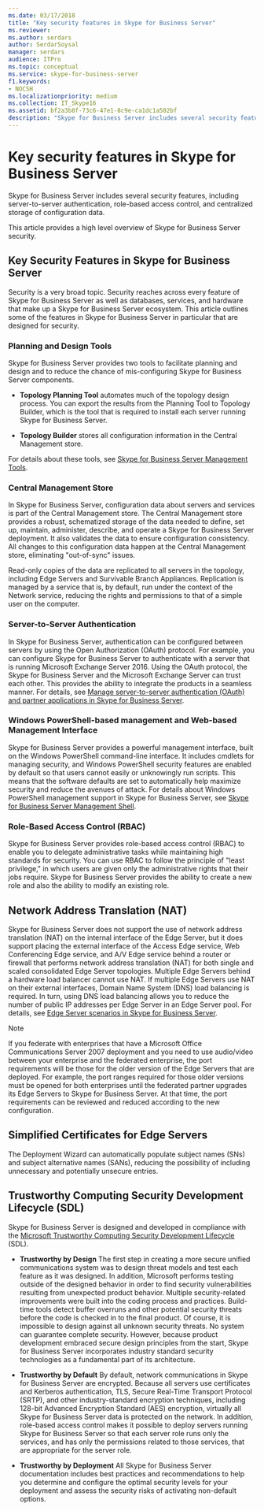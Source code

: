 ```yaml
---
ms.date: 03/17/2018
title: "Key security features in Skype for Business Server"
ms.reviewer: 
ms.author: serdars
author: SerdarSoysal
manager: serdars
audience: ITPro
ms.topic: conceptual
ms.service: skype-for-business-server
f1.keywords:
- NOCSH
ms.localizationpriority: medium
ms.collection: IT_Skype16
ms.assetid: bf2a3b8f-73c6-47e1-8c9e-ca1dc1a502bf
description: "Skype for Business Server includes several security features, including server-to-server authentication, role-based access control, and centralized storage of configuration data."
---
```


# Key security features in Skype for Business Server
 
Skype for Business Server includes several security features, including server-to-server authentication, role-based access control, and centralized storage of configuration data. 
  
This article provides a high level overview of Skype for Business Server security. 
  
## Key Security Features in Skype for Business Server

Security is a very broad topic. Security reaches across every feature of Skype for Business Server as well as databases, services, and hardware that make up a Skype for Business Server ecosystem. This article outlines some of the features in Skype for Business Server in particular that are designed for security.
  
### Planning and Design Tools

Skype for Business Server provides two tools to facilitate planning and design and to reduce the chance of mis-configuring Skype for Business Server components. 
  
- **Topology Planning Tool** automates much of the topology design process. You can export the results from the Planning Tool to Topology Builder, which is the tool that is required to install each server running Skype for Business Server.
    
- **Topology Builder** stores all configuration information in the Central Management store.
    
For details about these tools, see [Skype for Business Server Management Tools](../../management-tools/management-tools.md).
  
### Central Management Store

In Skype for Business Server, configuration data about servers and services is part of the Central Management store. The Central Management store provides a robust, schematized storage of the data needed to define, set up, maintain, administer, describe, and operate a Skype for Business Server deployment. It also validates the data to ensure configuration consistency. All changes to this configuration data happen at the Central Management store, eliminating "out-of-sync" issues. 
  
Read-only copies of the data are replicated to all servers in the topology, including Edge Servers and Survivable Branch Appliances. Replication is managed by a service that is, by default, run under the context of the Network service, reducing the rights and permissions to that of a simple user on the computer. 
  
### Server-to-Server Authentication

In Skype for Business Server, authentication can be configured between servers by using the Open Authorization (OAuth) protocol. For example, you can configure Skype for Business Server to authenticate with a server that is running Microsoft Exchange Server 2016. Using the OAuth protocol, the Skype for Business Server and the Microsoft Exchange Server can trust each other. This provides the ability to integrate the products in a seamless manner. For details, see [Manage server-to-server authentication (OAuth) and partner applications in Skype for Business Server](../../manage/authentication/server-to-server-and-partner-applications.md).
  
### Windows PowerShell-based management and Web-based Management Interface

Skype for Business Server provides a powerful management interface, built on the Windows PowerShell command-line interface. It includes cmdlets for managing security, and Windows PowerShell security features are enabled by default so that users cannot easily or unknowingly run scripts. This means that the software defaults are set to automatically help maximize security and reduce the avenues of attack. For details about Windows PowerShell management support in Skype for Business Server, see [Skype for Business Server Management Shell](../../manage/management-shell.md). 
  
### Role-Based Access Control (RBAC)

Skype for Business Server provides role-based access control (RBAC) to enable you to delegate administrative tasks while maintaining high standards for security. You can use RBAC to follow the principle of "least privilege," in which users are given only the administrative rights that their jobs require. Skype for Business Server provides the ability to create a new role and also the ability to modify an existing role. 
  
## Network Address Translation (NAT)

Skype for Business Server does not support the use of network address translation (NAT) on the internal interface of the Edge Server, but it does support placing the external interface of the Access Edge service, Web Conferencing Edge service, and A/V Edge service behind a router or firewall that performs network address translation (NAT) for both single and scaled consolidated Edge Server topologies. Multiple Edge Servers behind a hardware load balancer cannot use NAT. If multiple Edge Servers use NAT on their external interfaces, Domain Name System (DNS) load balancing is required. In turn, using DNS load balancing allows you to reduce the number of public IP addresses per Edge Server in an Edge Server pool. For details, see [Edge Server scenarios in Skype for Business Server](../../plan-your-deployment/edge-server-deployments/scenarios.md).
  
> [!NOTE]
> If you federate with enterprises that have a Microsoft Office Communications Server 2007 deployment and you need to use audio/video between your enterprise and the federated enterprise, the port requirements will be those for the older version of the Edge Servers that are deployed. For example, the port ranges required for those older versions must be opened for both enterprises until the federated partner upgrades its Edge Servers to Skype for Business Server. At that time, the port requirements can be reviewed and reduced according to the new configuration. 
  
## Simplified Certificates for Edge Servers

The Deployment Wizard can automatically populate subject names (SNs) and subject alternative names (SANs), reducing the possibility of including unnecessary and potentially unsecure entries.
  
## Trustworthy Computing Security Development Lifecycle (SDL)

Skype for Business Server is designed and developed in compliance with the [Microsoft Trustworthy Computing Security Development Lifecycle](/previous-versions/ms995349(v=msdn.10)) (SDL).
  
- **Trustworthy by Design** The first step in creating a more secure unified communications system was to design threat models and test each feature as it was designed. In addition, Microsoft performs testing outside of the designed behavior in order to find security vulnerabilities resulting from unexpected product behavior. Multiple security-related improvements were built into the coding process and practices. Build-time tools detect buffer overruns and other potential security threats before the code is checked in to the final product. Of course, it is impossible to design against all unknown security threats. No system can guarantee complete security. However, because product development embraced secure design principles from the start, Skype for Business Server incorporates industry standard security technologies as a fundamental part of its architecture.
    
- **Trustworthy by Default** By default, network communications in Skype for Business Server are encrypted. Because all servers use certificates and Kerberos authentication, TLS, Secure Real-Time Transport Protocol (SRTP), and other industry-standard encryption techniques, including 128-bit Advanced Encryption Standard (AES) encryption, virtually all Skype for Business Server data is protected on the network. In addition, role-based access control makes it possible to deploy servers running Skype for Business Server so that each server role runs only the services, and has only the permissions related to those services, that are appropriate for the server role.
    
- **Trustworthy by Deployment** All Skype for Business Server documentation includes best practices and recommendations to help you determine and configure the optimal security levels for your deployment and assess the security risks of activating non-default options.

